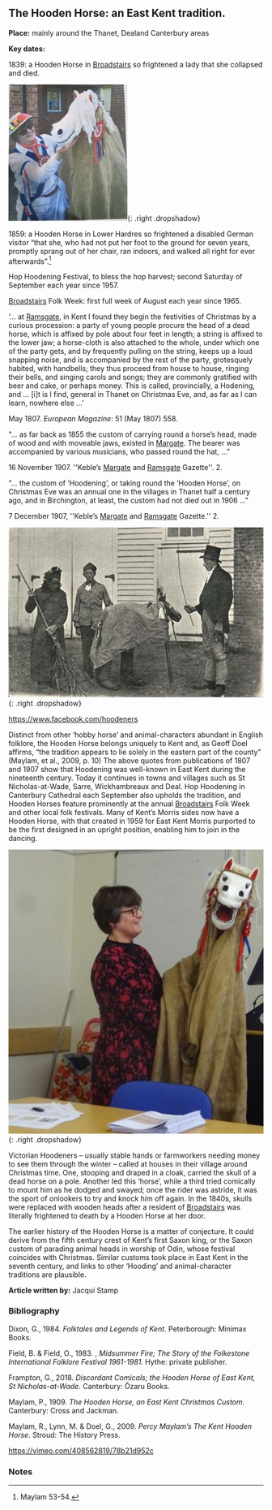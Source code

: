 <param ve-config style="article">

## The Hooden Horse: an East Kent tradition.

**Place:** mainly around the Thanet, Dealand Canterbury areas

**Key dates:** 

1839: a Hooden Horse in [Broadstairs](/broadstairs-19th-century) so frightened a lady that she collapsed and died. 

![The author with East Kent Morris’s Hooden Horse, named Invicta after the county’s emblem and motto. Photo courtesy of the Friends of Willesborough Windmill Newsletter, Autumn 2019.](images/jacqueline.jpg){: .right .dropshadow}

1859: a Hooden Horse in Lower Hardres so frightened a disabled German visitor “that she, who had not put her foot to the ground for seven years, promptly sprang out of her chair, ran indoors, and walked all right for ever afterwards”.[^ref1]

Hop Hoodening Festival, to bless the hop harvest; second Saturday of September each year since 1957.

[Broadstairs](broadstairs-19th-century) Folk Week: first full week of August each year since 1965.

‘… at [Ramsgate](/19c-ramsgate), in Kent I found they begin the festivities of Christmas by a curious procession: a party of young people procure the head of a dead horse, which is affixed by pole about four feet in length; a string is affixed to the lower jaw; a horse-cloth is also attached to the whole, under which one of the party gets, and by frequently pulling on the string, keeps up a loud snapping noise, and is accompanied by the rest of the party, grotesquely habited, with handbells; they thus proceed from house to house, ringing their bells, and singing carols and songs; they are commonly gratified with beer and cake, or perhaps money. This is called, provincially, a Hodening, and … [i]t is I find, general in Thanet on Christmas Eve, and, as far as I can learn, nowhere else …’

May 1807. _European Magazine_: 51 (May 1807) 558.


"… as far back as 1855 the custom of carrying round a horse’s head, made of wood and with moveable jaws, existed in [Margate](/19c-margate). The bearer was accompanied by various musicians, who passed round the hat, …" 

16 November 1907. ''Keble’s [Margate](/19c-margate) and [Ramsgate](/19c-ramsgate) Gazette''. 2.

"… the custom of ‘Hoodening’, or taking round the ‘Hooden Horse’, on Christmas Eve was an annual one in the villages in Thanet half a century ago, and in Birchington, at least, the custom had not died out in 1906 …"

7 December 1907, ''Keble’s [Margate](19c-margate) and [Ramsgate](/19c-ramsgate) Gazette.'' 2.

![This Photo by Unknown Author is licensed under CC BY-SA. Hoodeners are still active in these villages today](images/hoodeners.jpg){: .right .dropshadow}

https://www.facebook.com/hoodeners


Distinct from other ‘hobby horse’ and animal-characters abundant in English folklore, the Hooden Horse belongs uniquely to Kent and, as Geoff Doel affirms, “the tradition appears to lie solely in the eastern part of the county” (Maylam, et al., 2009, p. 10)
The above quotes from publications of 1807 and 1907 show that Hoodening was well-known in East Kent during the nineteenth century. Today it continues in towns and villages such as St Nicholas-at-Wade, Sarre, Wickhambreaux and Deal. Hop Hoodening in Canterbury Cathedral each September also upholds the tradition, and Hooden Horses feature prominently at the annual [Broadstairs](broadstairs-19th-century) Folk Week and other local folk festivals. Many of Kent’s Morris sides now have a Hooden Horse, with that created in 1959 for East Kent Morris purported to be the first designed in an upright position, enabling him to join in the dancing.

![©Carolyn Oulton](images/Hoodenhorse.jpg){: .right .dropshadow}

Victorian Hoodeners – usually stable hands or farmworkers needing money to see them through the winter – called at houses in their village around Christmas time. One, stooping and draped in a cloak, carried the skull of a dead horse on a pole. Another led this ‘horse’, while a third tried comically to mount him as he dodged and swayed; once the rider was astride, it was the sport of onlookers to try and knock him off again. In the 1840s, skulls were replaced with wooden heads after a resident of [Broadstairs](broadstairs-19th-century) was literally frightened to death by a Hooden Horse at her door.

The earlier history of the Hooden Horse is a matter of conjecture. It could derive from the fifth century crest of Kent’s first Saxon king, or the Saxon custom of parading animal heads in worship of Odin, whose festival coincides with Christmas. Similar customs took place in East Kent in the seventh century, and links to other ‘Hooding’ and animal-character traditions are plausible.

 
**Article written by:** Jacqui Stamp

### Bibliography

Dixon, G., 1984. _Folktales and Legends of Kent_. Peterborough: Minimax Books.

Field, B. & Field, O., 1983. , _Midsummer Fire; The Story of the Folkestone International Folklore Festival 1961-1981._  Hythe: private publisher.

Frampton, G., 2018. _Discordant Comicals; the Hooden Horse of East Kent, St Nicholas-at-Wade._ Canterbury: Ōzaru Books.

Maylam, P., 1909. _The Hooden Horse, an East Kent Christmas Custom._  Canterbury: Cross and Jackman.

Maylam, R., Lynn, M. & Doel, G., 2009. _Percy Maylam’s The Kent Hooden Horse_. Stroud: The History Press.

https://vimeo.com/408562819/78b21d952c

### Notes

[^ref1]: Maylam 53-54.
